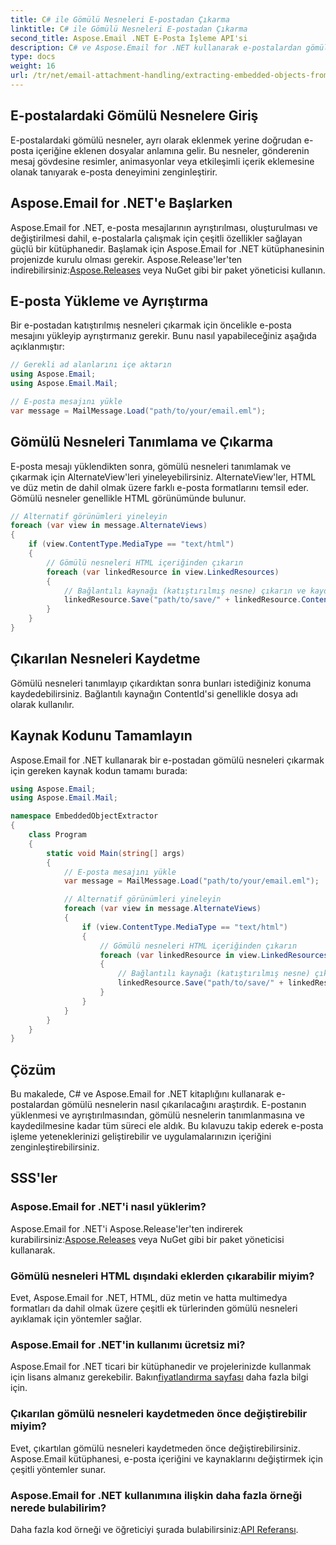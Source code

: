 ```yaml
---
title: C# ile Gömülü Nesneleri E-postadan Çıkarma
linktitle: C# ile Gömülü Nesneleri E-postadan Çıkarma
second_title: Aspose.Email .NET E-Posta İşleme API'si
description: C# ve Aspose.Email for .NET kullanarak e-postalardan gömülü nesneleri nasıl çıkaracağınızı öğrenin. Kod örnekleri içeren adım adım kılavuz.
type: docs
weight: 16
url: /tr/net/email-attachment-handling/extracting-embedded-objects-from-email-with-csharp/
---
```


## E-postalardaki Gömülü Nesnelere Giriş

E-postalardaki gömülü nesneler, ayrı olarak eklenmek yerine doğrudan e-posta içeriğine eklenen dosyalar anlamına gelir. Bu nesneler, gönderenin mesaj gövdesine resimler, animasyonlar veya etkileşimli içerik eklemesine olanak tanıyarak e-posta deneyimini zenginleştirir.

## Aspose.Email for .NET'e Başlarken

 Aspose.Email for .NET, e-posta mesajlarının ayrıştırılması, oluşturulması ve değiştirilmesi dahil, e-postalarla çalışmak için çeşitli özellikler sağlayan güçlü bir kütüphanedir. Başlamak için Aspose.Email for .NET kütüphanesinin projenizde kurulu olması gerekir. Aspose.Release'ler'ten indirebilirsiniz:[Aspose.Releases](https://releases.aspose.com/email/net/) veya NuGet gibi bir paket yöneticisi kullanın.

## E-posta Yükleme ve Ayrıştırma

Bir e-postadan katıştırılmış nesneleri çıkarmak için öncelikle e-posta mesajını yükleyip ayrıştırmanız gerekir. Bunu nasıl yapabileceğiniz aşağıda açıklanmıştır:

```csharp
// Gerekli ad alanlarını içe aktarın
using Aspose.Email;
using Aspose.Email.Mail;

// E-posta mesajını yükle
var message = MailMessage.Load("path/to/your/email.eml");
```

## Gömülü Nesneleri Tanımlama ve Çıkarma

E-posta mesajı yüklendikten sonra, gömülü nesneleri tanımlamak ve çıkarmak için AlternateView'leri yineleyebilirsiniz. AlternateView'ler, HTML ve düz metin de dahil olmak üzere farklı e-posta formatlarını temsil eder. Gömülü nesneler genellikle HTML görünümünde bulunur.

```csharp
// Alternatif görünümleri yineleyin
foreach (var view in message.AlternateViews)
{
    if (view.ContentType.MediaType == "text/html")
    {
        // Gömülü nesneleri HTML içeriğinden çıkarın
        foreach (var linkedResource in view.LinkedResources)
        {
            // Bağlantılı kaynağı (katıştırılmış nesne) çıkarın ve kaydedin
            linkedResource.Save("path/to/save/" + linkedResource.ContentId);
        }
    }
}
```

## Çıkarılan Nesneleri Kaydetme

Gömülü nesneleri tanımlayıp çıkardıktan sonra bunları istediğiniz konuma kaydedebilirsiniz. Bağlantılı kaynağın ContentId'si genellikle dosya adı olarak kullanılır.

## Kaynak Kodunu Tamamlayın

Aspose.Email for .NET kullanarak bir e-postadan gömülü nesneleri çıkarmak için gereken kaynak kodun tamamı burada:

```csharp
using Aspose.Email;
using Aspose.Email.Mail;

namespace EmbeddedObjectExtractor
{
    class Program
    {
        static void Main(string[] args)
        {
            // E-posta mesajını yükle
            var message = MailMessage.Load("path/to/your/email.eml");

            // Alternatif görünümleri yineleyin
            foreach (var view in message.AlternateViews)
            {
                if (view.ContentType.MediaType == "text/html")
                {
                    // Gömülü nesneleri HTML içeriğinden çıkarın
                    foreach (var linkedResource in view.LinkedResources)
                    {
                        // Bağlantılı kaynağı (katıştırılmış nesne) çıkarın ve kaydedin
                        linkedResource.Save("path/to/save/" + linkedResource.ContentId);
                    }
                }
            }
        }
    }
}
```

## Çözüm

Bu makalede, C# ve Aspose.Email for .NET kitaplığını kullanarak e-postalardan gömülü nesnelerin nasıl çıkarılacağını araştırdık. E-postanın yüklenmesi ve ayrıştırılmasından, gömülü nesnelerin tanımlanmasına ve kaydedilmesine kadar tüm süreci ele aldık. Bu kılavuzu takip ederek e-posta işleme yeteneklerinizi geliştirebilir ve uygulamalarınızın içeriğini zenginleştirebilirsiniz.

## SSS'ler

### Aspose.Email for .NET'i nasıl yüklerim?

 Aspose.Email for .NET'i Aspose.Release'ler'ten indirerek kurabilirsiniz:[Aspose.Releases](https://releases.aspose.com/email/net/) veya NuGet gibi bir paket yöneticisi kullanarak. 

### Gömülü nesneleri HTML dışındaki eklerden çıkarabilir miyim?

Evet, Aspose.Email for .NET, HTML, düz metin ve hatta multimedya formatları da dahil olmak üzere çeşitli ek türlerinden gömülü nesneleri ayıklamak için yöntemler sağlar.

### Aspose.Email for .NET'in kullanımı ücretsiz mi?

 Aspose.Email for .NET ticari bir kütüphanedir ve projelerinizde kullanmak için lisans almanız gerekebilir. Bakın[fiyatlandırma sayfası](https://purchase.aspose.com/pricing/email/net) daha fazla bilgi için.

### Çıkarılan gömülü nesneleri kaydetmeden önce değiştirebilir miyim?

Evet, çıkartılan gömülü nesneleri kaydetmeden önce değiştirebilirsiniz. Aspose.Email kütüphanesi, e-posta içeriğini ve kaynaklarını değiştirmek için çeşitli yöntemler sunar.

### Aspose.Email for .NET kullanımına ilişkin daha fazla örneği nerede bulabilirim?

 Daha fazla kod örneği ve öğreticiyi şurada bulabilirsiniz:[API Referansı](https://reference.aspose.com/email/net/). 